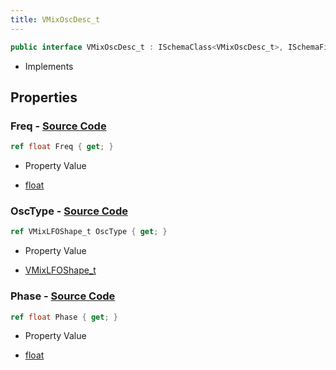 ```yaml
---
title: VMixOscDesc_t
---
```


```csharp
public interface VMixOscDesc_t : ISchemaClass<VMixOscDesc_t>, ISchemaField, ISchemaClass, INativeHandle
```

- Implements

## Properties

### **Freq** - [Source Code](https://github.com/swiftly-solution/swiftlys2/blob/main/managed/src/SwiftlyS2.Generated/Schemas/Interfaces/VMixOscDesc_t.cs#L18)

```csharp
ref float Freq { get; }
```

- Property Value

- [float](https://learn.microsoft.com/dotnet/api/system.single)

### **OscType** - [Source Code](https://github.com/swiftly-solution/swiftlys2/blob/main/managed/src/SwiftlyS2.Generated/Schemas/Interfaces/VMixOscDesc_t.cs#L16)

```csharp
ref VMixLFOShape_t OscType { get; }
```

- Property Value

- [VMixLFOShape_t](/docs/api/shared/schemadefinitions/vmixlfoshape_t)

### **Phase** - [Source Code](https://github.com/swiftly-solution/swiftlys2/blob/main/managed/src/SwiftlyS2.Generated/Schemas/Interfaces/VMixOscDesc_t.cs#L20)

```csharp
ref float Phase { get; }
```

- Property Value

- [float](https://learn.microsoft.com/dotnet/api/system.single)

